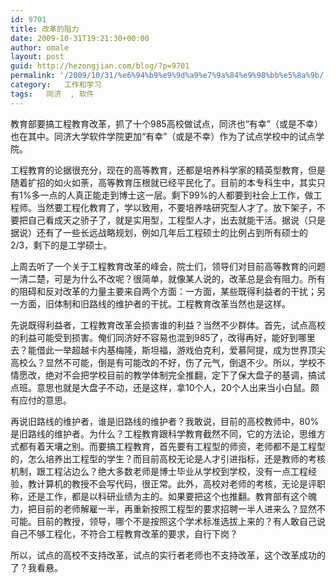 ```yaml
---
id: 9701
title: 改革的阻力
date: 2009-10-31T19:21:30+00:00
author: omale
layout: post
guid: http://hezongjian.com/blog/?p=9701
permalink: '/2009/10/31/%e6%94%b9%e9%9d%a9%e7%9a%84%e9%98%bb%e5%8a%9b/'
category:   工作和学习  
tags:   同济  , 软件
---
```

教育部要搞工程教育改革，抓了十个985高校做试点，同济也&ldquo;有幸&rdquo;（或是不幸）也在其中。同济大学软件学院更加&ldquo;有幸&rdquo;（或是不幸）作为了试点学校中的试点学院。

工程教育的论据很充分，现在的高等教育，还都是培养科学家的精英型教育，但是随着扩招的如火如荼，高等教育压根就已经平民化了。目前的本专科生中，其实只有1%多一点的人真正能走到博士这一层。剩下99%的人都要到社会上工作，做工程师。当然要工程化教育了，学以致用，不要培养啥研究型人才了。放下架子，不要把自己看成天之骄子了，就是实用型，工程型人才，出去就能干活。据说（只是据说）还有了一些长远战略规划，例如几年后工程硕士的比例占到所有硕士的2/3，剩下的是工学硕士。

上周去听了一个关于工程教育改革的峰会，院士们，领导们对目前高等教育的问题一清二楚，可是为什么不改呢？很简单，就像某人说的，改革总是会有阻力。所有的阻碍和反对改革的力量主要来自两个方面：一方面，某些既得利益者的干扰；另一方面，旧体制和旧路线的维护者的干扰。工程教育改革当然也是这样。

先说既得利益者，工程教育改革会损害谁的利益？当然不少群体。首先，试点高校的利益可能受到损害。俺们同济好不容易也混到985了，改得再好，能好到哪里去？能借此一举超越卡内基梅隆，斯坦福，游戏伯克利，爱慕阿提，成为世界顶尖高校么？显然不可能，倒是有可能改的不好，伤了元气，倒退不少。所以，学校不情愿改，绝对不会把学校目前的教学体制完全推翻，定下了保大盘子的基调，搞试点班。意思也就是大盘子不动，还是这样，拿10个人，20个人出来当小白鼠。颇有应付的意思。

再说旧路线的维护者，谁是旧路线的维护者？我敢说，目前的高校教师中，80%是旧路线的维护者。为什么？工程教育跟科学教育截然不同，它的方法论，思维方式都有着天壤之别。而要搞工程教育，首先要有工程型的师资，老师都不是工程型的，怎么培养出工程型的学生？而目前高校无论是人才引进指标，还是教师的考核机制，跟工程沾边么？绝大多数老师是博士毕业从学校到学校，没有一点工程经验，教计算机的教授不会写代码，很正常。此外，高校对老师的考核，无论是评职称，还是工作，都是以科研业绩为主的。如果要把这个也推翻。教育部有这个魄力，把目前的老师解雇一半，再重新按照工程型的要求招聘一半人进来么？显然不可能。目前的教授，领导，哪个不是按照这个学术标准选拔上来的？有人敢自己说自己不够工程化，不符合工程教育改革的要求，自行下岗？

所以，试点的高校不支持改革，试点的实行者老师也不支持改革，这个改革成功的了？我看悬。

 